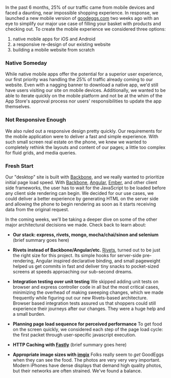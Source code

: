 In the past 6 months, 25% of our traffic came from mobile devices and faced a
daunting, near impossible shopping experience. In response, we launched a new
mobile version of [goodeggs.com](http://goodeggs.com) two weeks ago with an
eye to simplify our major use case of filling your basket with products and
checking out. To create the mobile experience we considered three options:

1. native mobile apps for iOS and Android
2. a responsive re-design of our existing website
3. building a mobile website from scratch

### Native Someday
While native mobile apps offer the potential for a superior user experience, our
first priority was handling the 25% of traffic already coming to our website.
Even with a nagging banner to download a native app, we'd still have users
visiting our site on mobile devices. Additionally, we wanted to be able to
iterate quickly on the mobile platform and not be at the whim of the App Store's
approval process nor users' responsibilities to update the app themselves.

### Not Responsive Enough
We also ruled out a responsive design pretty quickly. Our requirements for the
mobile application were to deliver a fast and simple experience. With such small
screen real estate on the phone, we knew we wanted to completely rethink the
layouts and content of our pages; a little too complex for fluid grids, and
media queries.

### Fresh Start
Our "desktop" site is built with
[Backbone](http://backbonejs.org/), and we really wanted to prioritize initial
page load speed. With [Backbone](http://backbonejs.org/),
[Angular](http://angularjs.org/), [Ember](http://emberjs.com/), and other client
side frameworks, the user has to wait for the JavaScript to be loaded before any
client side rendering can begin. We decided for our use cases, we could deliver
a better experience by generating HTML on the server side and allowing the phone
to begin rendering as soon as it starts receiving data from the original request.

In the coming weeks, we'll be taking a deeper dive on some of the other major
architectural decisions we made. Check back to learn about:

* __Our stack: express, rivets, mongo, mocha/chai/sinon and selenium__
(brief summary goes here)

* __Rivets instead of Backbone/Angular/etc.__
[Rivets](http://www.rivetsjs.com/), turned out to be just the right size for this project.  Its simple hooks for server-side pre-rendering, Angular inspired declarative binding, and small pageweight helped us get commits in fast and deliver tiny snacks to pocket-sized screens at speeds approaching our sub-second dreams.


* __Integration testing over unit testing__
We skipped adding unit tests on browser and express controller code in all but the most critical cases, minimizing the overhead of making sweeping changes, which we made frequently while figuring out our new Rivets-based architecture. Browser based integration tests assured us that shoppers could still experience their journeys after our changes. They were a huge help and a small burden.

* __Planning page load sequence for perceived performance__
To get food on the screen quickly, we considered each step of the page load cycle: the first packet through user-specific javascript execution.

* __HTTP Caching with [Fastly](https://www.fastly.com/)__
(brief summary goes here)

* __Appropriate image sizes with [imgix](http://www.imgix.com/)__
Folks really seem to _get_ GoodEggs when they can see the food.  The photos are very very very important.  Modern iPhones have dense displays that demand high quality photos, but their networks are often strained.  We've found a balance.

